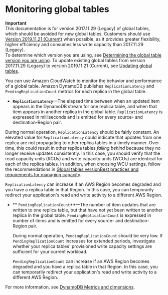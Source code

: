 # Monitoring global tables<a name="globaltables_monitoring"></a>

**Important**  
 This documentation is for version 2017\.11\.29 \(Legacy\) of global tables, which should be avoided for new global tables\. Customers should use [Version 2019\.11\.21 \(Current\)](globaltables.V2.md) when possible, as it provides greater flexibility, higher efficiency and consumes less write capacity than 2017\.11\.29 \(Legacy\)\.   
To determine which version you are using, see [Determining the global table version you are using](globaltables.DetermineVersion.md)\. To update existing global tables from version 2017\.11\.29 \(Legacy\) to version 2019\.11\.21 \(Current\), see [Updating global tables](V2globaltables_upgrade.md)\. 

You can use Amazon CloudWatch to monitor the behavior and performance of a global table\. Amazon DynamoDB publishes `ReplicationLatency` and `PendingReplicationCount` metrics for each replica in the global table\.
+  **`ReplicationLatency`**—The elapsed time between when an updated item appears in the DynamoDB stream for one replica table, and when that item appears in another replica in the global table\. `ReplicationLatency` is expressed in milliseconds and is emitted for every source\- and destination\-Region pair\.

  During normal operation, `ReplicationLatency` should be fairly constant\. An elevated value for `ReplicationLatency` could indicate that updates from one replica are not propagating to other replica tables in a timely manner\. Over time, this could result in other replica tables *falling behind* because they no longer receive updates consistently\. In this case, you should verify that the read capacity units \(RCUs\) and write capacity units \(WCUs\) are identical for each of the replica tables\. In addition, when choosing WCU settings, follow the recommendations in [Global tables versionBest practices and requirements for managing capacity](globaltables_reqs_bestpractices.md#globaltables_reqs_bestpractices.tables)\.

  `ReplicationLatency` can increase if an AWS Region becomes degraded and you have a replica table in that Region\. In this case, you can temporarily redirect your application's read and write activity to a different AWS Region\.
+ ** `PendingReplicationCount`**—The number of item updates that are written to one replica table, but that have not yet been written to another replica in the global table\. `PendingReplicationCount` is expressed in number of items and is emitted for every source\- and destination\-Region pair\.

  During normal operation, `PendingReplicationCount` should be very low\. If `PendingReplicationCount` increases for extended periods, investigate whether your replica tables' provisioned write capacity settings are sufficient for your current workload\.

  `PendingReplicationCount` can increase if an AWS Region becomes degraded and you have a replica table in that Region\. In this case, you can temporarily redirect your application's read and write activity to a different AWS Region\.

 For more information, see [DynamoDB Metrics and dimensions](metrics-dimensions.md)\. 
